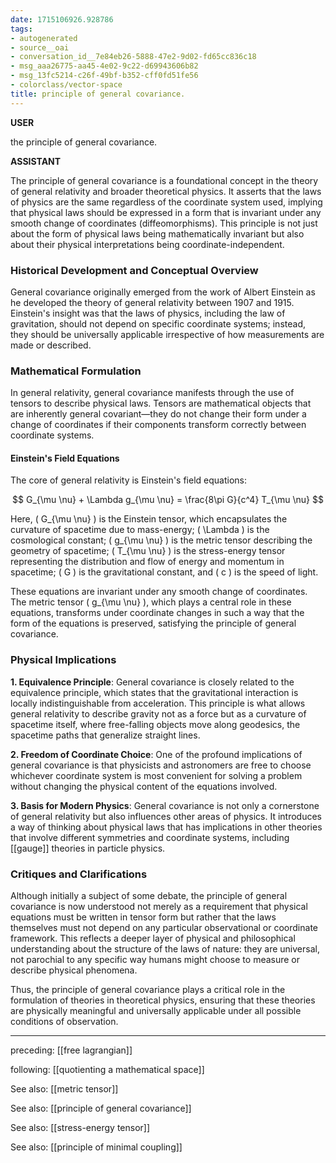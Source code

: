 ```yaml
---
date: 1715106926.928786
tags:
- autogenerated
- source__oai
- conversation_id__7e84eb26-5888-47e2-9d02-fd65cc836c18
- msg_aaa26775-aa45-4e02-9c22-d69943606b82
- msg_13fc5214-c26f-49bf-b352-cff0fd51fe56
- colorclass/vector-space
title: principle of general covariance.
---
```


**USER**

the principle of general covariance.


**ASSISTANT**

The principle of general covariance is a foundational concept in the theory of general relativity and broader theoretical physics. It asserts that the laws of physics are the same regardless of the coordinate system used, implying that physical laws should be expressed in a form that is invariant under any smooth change of coordinates (diffeomorphisms). This principle is not just about the form of physical laws being mathematically invariant but also about their physical interpretations being coordinate-independent.

### Historical Development and Conceptual Overview

General covariance originally emerged from the work of Albert Einstein as he developed the theory of general relativity between 1907 and 1915. Einstein's insight was that the laws of physics, including the law of gravitation, should not depend on specific coordinate systems; instead, they should be universally applicable irrespective of how measurements are made or described.

### Mathematical Formulation

In general relativity, general covariance manifests through the use of tensors to describe physical laws. Tensors are mathematical objects that are inherently general covariant—they do not change their form under a change of coordinates if their components transform correctly between coordinate systems.

#### Einstein's Field Equations

The core of general relativity is Einstein's field equations:

$$ G_{\mu \nu} + \Lambda g_{\mu \nu} = \frac{8\pi G}{c^4} T_{\mu \nu} $$

Here, \( G_{\mu \nu} \) is the Einstein tensor, which encapsulates the curvature of spacetime due to mass-energy; \( \Lambda \) is the cosmological constant; \( g_{\mu \nu} \) is the metric tensor describing the geometry of spacetime; \( T_{\mu \nu} \) is the stress-energy tensor representing the distribution and flow of energy and momentum in spacetime; \( G \) is the gravitational constant, and \( c \) is the speed of light.

These equations are invariant under any smooth change of coordinates. The metric tensor \( g_{\mu \nu} \), which plays a central role in these equations, transforms under coordinate changes in such a way that the form of the equations is preserved, satisfying the principle of general covariance.

### Physical Implications

**1. Equivalence Principle**: General covariance is closely related to the equivalence principle, which states that the gravitational interaction is locally indistinguishable from acceleration. This principle is what allows general relativity to describe gravity not as a force but as a curvature of spacetime itself, where free-falling objects move along geodesics, the spacetime paths that generalize straight lines.

**2. Freedom of Coordinate Choice**: One of the profound implications of general covariance is that physicists and astronomers are free to choose whichever coordinate system is most convenient for solving a problem without changing the physical content of the equations involved.

**3. Basis for Modern Physics**: General covariance is not only a cornerstone of general relativity but also influences other areas of physics. It introduces a way of thinking about physical laws that has implications in other theories that involve different symmetries and coordinate systems, including [[gauge]] theories in particle physics.

### Critiques and Clarifications

Although initially a subject of some debate, the principle of general covariance is now understood not merely as a requirement that physical equations must be written in tensor form but rather that the laws themselves must not depend on any particular observational or coordinate framework. This reflects a deeper layer of physical and philosophical understanding about the structure of the laws of nature: they are universal, not parochial to any specific way humans might choose to measure or describe physical phenomena.

Thus, the principle of general covariance plays a critical role in the formulation of theories in theoretical physics, ensuring that these theories are physically meaningful and universally applicable under all possible conditions of observation.


---

preceding: [[free lagrangian]]  


following: [[quotienting a mathematical space]]

See also: [[metric tensor]]


See also: [[principle of general covariance]]


See also: [[stress-energy tensor]]


See also: [[principle of minimal coupling]]